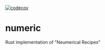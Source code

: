 [![codecov](https://codecov.io/gh/y-kitamu/numeric/branch/main/graph/badge.svg?token=Ec4pgnsWdh)](https://codecov.io/gh/y-kitamu/numeric)

# numeric
Rust implementation of "Neumerical Recipes"
